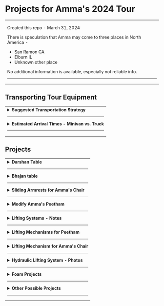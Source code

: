 # Projects for Amma's 2024 Tour

<table>
<tr>
<td>

Created this repo - March 31, 2024

There is speculation that Amma may come to three places in North America -

- San Ramon CA
- Elburn IL
- Unknown other place

No additional information is available, especially not reliable info.

---

</td>
</tr>
</table>

## Transporting Tour Equipment

<table>
<tr>
<td>

<details>
<summary><b> Suggested Transportation Strategy</b></summary>

---

Renting big trucks for a shorter tour is not recommended because it would cost too much and arrive too late. It seems better to follow the pattern of the fall tours to Michigan and California. Don't use the big trucks. Obtain most items locally or ship them ahead of time. Many important items can be quickly transported from Michigan to Elburn.

Only the most essential items should be transported from SR -

- Amma's chair
- Amma's peetham
- Chair cloth suitcase
- Other custom darshan equipment

Minivans are suggested for the time sensitive items because they are faster than larger cargo vans. Probably Amma's chair, peetham, and some smaller items can fit in one minivan. This would have to be the Dodge Caravan or Chrysler Pacifica with seats that fold down and disappear into the floor.

We could have multiple minivans or combination of minivan and cargo vans. It might be decided to use a truck for the sound system. Obviously any decisions about renting vehicles must go through the tour coordinators.

We need at least 2 drivers per minivan. Fortunately the drivers only need a normal drivers license, not a commercial license.

If requested, I can produce a break down of cost differences between truck, van, and minivan.

</details>

---

<details>
<summary><b>Estimated Arrival Times - Minivan vs. Truck</b></summary>

---

The following schedules account for differences in timezone.

<b>West to East - San Ramon to Elburn</b>

- Minivan

  - Depart SR - 6 am
  - Arrive Elburn - 1 pm, next day

- Big Truck
  - Depart SR - 6 am
  - Arrive Elburn - 1 am on day 3

<b>West to East - Elburn to Manhattan</b>

- Minivan

  - Depart Elburn - 6 am
  - Arrive NYC - 7 pm, same day

- Big Truck
  - Depart Elburn - 6 am
  - Arrive NYC - 12 midnight, same day

<b>East to West - Manhattan to Elburn</b>

- Minivan

  - Depart NYC - 6 am
  - Arrive Elburn - 5 pm, same day

- Big Truck
  - Depart NYC - 6 am
  - Arrive Elburn - 10 pm, same day

<b>East to West - Elburn to San Ramon</b>

- Minivan

  - Depart Elburn - 6 am
  - Arrive SR - 9 am, next day

- Big Truck
  - Depart Elburn - 6 am
  - Arrive SR - 9 pm, next day

</details>

---

</td>
</tr>
</table>

## Projects

<table>
<tr>
<td>

<details>

<summary><b>Darshan Table</b></summary>

---

The darshan table should have system for adjusting height during darshan.

![image dtA](/images/darshan_table_A_side.jpg)
![image dtB](/images/darshan_table_B_adjuster.jpg)
![image dtC](/images/darshan_table_C_lifter.jpg)
![image dtD](/images/darshan_table_D_by_chair.jpg)

</details>

---

<details>

<summary><b>Bhajan table</b></summary>

---

This is the table that Amma beats with a stick during bhajans. The table has a groove on top where the stick is supposed to be.

![image bt1](/images/bhajan_table_1_all.jpg)
![image bt2](/images/bhajan_table_2_top_only.jpg)

</details>

---

<details>

<summary><b>Sliding Armrests for Amma's Chair</b></summary>

---

Arms need to slide sideways. Hansa has the sliding armrests

Decision item - Do the arm rests need be removable?

See video - Add link to video

</details>

---

<details>
<summary><b>Modify Amma's Peetham</b></summary>

---

We need to modify Amma's peetham so that the height is adjustable from 12 inches to 17.5 inches

Lola says it may or may not be necessary to build a smaller peetham -

- Size of Amma's peetham in Amritapuri - 47 inches wide, 34 inches long
- Lola says to plan the project but expenses are not yet approved

If a new peetham made, it should be built with hardware components from the west which is made for the purpose of lifting which would telescope the legs up and down.

</details>

---

<details>
<summary><b>Lifting Systems - Notes</b></summary>

---

The lifting systems for both Amma's peetham and chair at Amritapuri are different from each other.

Probably our best option is to build lifting mechanisms similar to what they have in Amritapuri. This lifting system was built in India at least 16 years ago by Amma's son Jitendra, using hardware available in India. From what I understand, this is a successful system. It seems like if the chain breaks or comes off, there is no danger of sudden collapse. The platform would simply be stuck in the current position, right?

There is an idea for a hydraulic system operated with a remote, like in a hospital bed. But this is an unproven design. A potential problem with a hydraulic system, apart from the learning curve, is that the hydraulic fluid could leak, allowing the platform to lose height somewhat quickly.

</details>

---

<details>
<summary><b>Lifting Mechanisms for Peetham</b></summary>

---

Image 1 - Bottom view of leg

![image 1](/images/01_leg_side_view_.jpg)

---

Image 2 - Sprockets and chain drive. The crank is on the bottom. The chain looks like regular bicycle chain. Are all the sprockets the same diameter? Why is there a spring near the center sprocket?

![image 2](/images/02_gears_closeup.jpg)

---

Image 3 - View of main frame and entire route of the chain. The tie rods move up and down as they are turned by the chain and crank. There is mounting plate on the top of the wooden leg which has a nut embedded. The tie rod is threaded through this nut. As the tie rod turns the nut goes up and down relative to the rod. This nut is embedded in the leg and therefore as the tie rod turns the leg telescopes up or down.

![image 3](/images/03_chain_overview.jpg)

---

Image 4 - Top view of platform, assembled. Hardware is hidden.

![image 4](/images/04_platform_w_carpet.jpg)

---

Image 5 - Main frame with top platform removed

![image 5](/images/05_platform_off.jpg)

---

Image 6 - Bottom view of assembled platform, turned upside down for disassembly. Notice the crank for changing height of platform. The platform is transported as one piece.

![image 6](/images/06_platform_on.jpg)

---

Image 7 - Tie rod with nut and cotter pins. Tie rod has a groove for pins.

![image 7](/images/07_tie_rod_w_nut.jpg)

---

Image 8 - Tie rod with nut and cotter pins, a bit closer

![image 8](/images/08_tie_rod_w_nut_2.jpg)

---

Image 9 - Custom machined nut

![image 9](/images/09_nut_closeup.jpg)

---

Image 10 - Custom machined nut, again

![image 10](/images/10_nut_closeup_2.jpg)

---

Image 11 - Set of parts for one leg -

1. Tie rod, stainless steel, 12 mm dia (recommend increase to 14 or 16 mm)
1. Machined nut
1. Cotter pins (2)
1. Nuts, unmodified (2)
1. Sprocket
1. Roller bearing
1. Mounting plate
1. Bushing, outer part
1. Bushing, inner part
1. T-shaped piece, flat

![image 11](/images/11_tie_rod_parts_list.jpg)

---

Image 12 - Tie rod with machined nut, cotter pins, and bushing consisting of 2 pieces

![image 12](/images/12_tie_rod_w_blue_bushing.jpg)

---

Image 13 - Close up of tie rod and nut. The cotter pin goes into the groove on the tie rod and locks into the notch on the machined nut.

![image 13](/images/13_tie_rod_w_blue_bushing_2.jpg)

---

Image 14 - Close up of bushing. What is the blue component made of?

![image 14](/images/14_tie_rod_w_blue_bushing_3.jpg)

---

Image 15 - Mounting plate with embedded nut. This plate is where the tie rod assembly connects to the top of the telescoping leg.

![image 15](/images/15_mounting_plate.jpg)

---

Image 16 - Other side of mounting plate with embedded nut

![image 16](/images/16_mounting_plate_2.jpg)

---

Image 17 - This is where one of the tie rods emerges from the main frame. The sprockets, chain, and entire main frame stay together and move up or down as a unit. As the crank is turned and the tie rods also turn, the unmodified nut moves up or down the tie rod. This nut is embedded in the mounting plate and so is prevented from turning as the tie rod turns. As the tie rod moves up or down, it forces the leg to extend or retract. It appears there is another bearing embedded in the main frame where the tie rod emerges.

![image 17](/images/17_lifting_site.jpg)

---

Image 18 - Lower tie rod assembly. Notice the slot in the top of the tie rod. The T-shaped piece (see image 11) fits into this slot and creates a strong connection to the sprocket.

![image 18](/images/18_tie_rod_assembly.jpg)

---

Image 19 - Lower tie rod assembly. What is the purpose of the small piece of plywood above the nut?

![image 19](/images/19_tie_rod_assembly_2.jpg)

---

Image 20 - Close up of upper tie rod, sprocket, bearing, bushing, and machined nut. The entire weight of the platform rests on these four sets of roller bearings, one on each leg. It seems that the bearing is firmly attached to the bushing, which in turn is firmly attached to the tie rod. When everything is assembled, the roller bearing is underneath the main frame, supporting the entire platform. There is (must be?) a raceway that accommodates the bearing where the tie rod comes through the main frame. This area is shown in image 17.

![image 20](/images/20_bearing_assembly.jpg)

---

Image 21 - Close up of upper tie rod, bearing, bushing, and machined nut, assembled.

![image 21](/images/21_bearing_closeup.jpg)

---

Image 22 - One complete leg assembly

![image 22](/images/22_assembled_leg.jpg)

---

Image 23 - Leg assembly sitting next to main frame

![image 23](/images/23_leg_in_context.jpg)

---

Image 24 - Another view of leg assembly sitting next to main frame. In this image, we can more clearly imagine there must be a raceway embedded in the main frame that accepts the roller bearing on the tie rod assembly

Apparently the partially assembled leg is inserted from underneath, and then the sprocket is installed on top. Then the T-shaped piece goes into the slot on top of the tie rod. Finally there is a nut that secures the sprocket to the top end of the tie rod.

![image 24](/images/24_leg_in_context_2.jpg)

---

Images of upgraded piston

![image 25](/images/new_piston_1_assembly.jpg)
![image 26](/images/new_piston_2_threaded.jpg)
![image 27](/images/new_piston_3_w_bearing_sprocket.jpg)
![image 28](/images/new_piston_4_w_bearing.jpg)

</details>

---

<details>

<summary><b>Lifting Mechanism for Amma's Chair</b></summary>

---

System for raising Amma's chair automatically like the turning mechanism in Amritapuri.

No photos are available. That is because the mechanisms are hidden when chair is assembled.

</details>

---

<details>

<summary><b>Hydraulic Lifting System - Photos</b></summary>

---

System for raising Amma's chair automatically used in Thailand.

![image hs1](/images/hydraulic_system_1_bottom.jpg)
![image hs2](/images/hydraulic_system_2_scale.jpg)
![image hs3](/images/hydraulic_system_3_side.jpg)
![image hs4](/images/hydraulic_system_4_back.jpg)
![image hs5](/images/hydraulic_system_5_front.jpg)
![image hs6](/images/hydraulic_system_6_technicians.jpg)
![image hs7](/images/hydraulic_system_7_back_corner.jpg)

</details>

---

<details>

<summary><b>Foam Projects</b></summary>

---

- Foam "things" of different weight to make the columns on both sides of peetham

</details>

---

<details>

<summary><b>Other Possible Projects</b></summary>

---

- Table for gong for meditation
- Ramps for standing darshan
- Rolling table with shelf for bhajan books

</details>

---

</td>
</tr>
</table>
